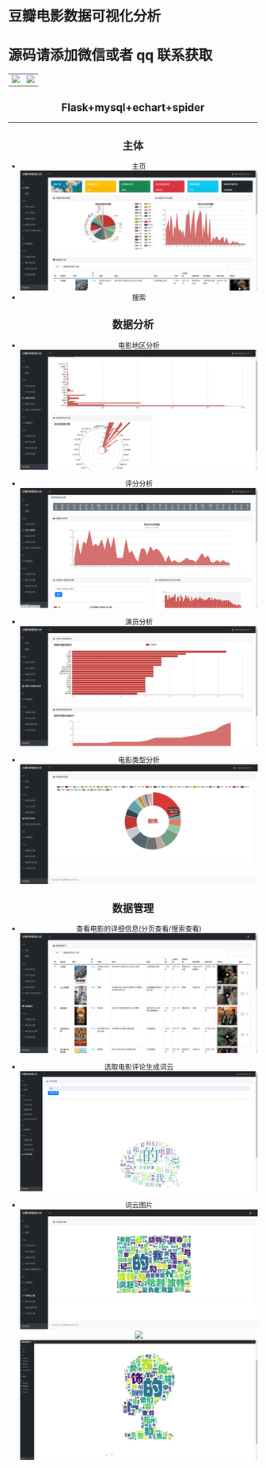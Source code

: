 # 豆瓣电影数据可视化分析

# 源码请添加微信或者 qq 联系获取


<html>
    <div align="center">
        <table align="center" >
            <tr>
                <td>
    <img src="https://gitcode.net/k54kdk/result_display/-/raw/master/src/联系二维码/微信好友.jpg" height=350/>
                </td>
                <td>
    <img src="https://gitcode.net/k54kdk/result_display/-/raw/master/src/联系二维码/QQ好友.jpg" height=350/>
                </td>
            </tr>
        </table>
    <div>
</html>

## Flask+mysql+echart+spider
***

## 主体
- 主页
![](./home.png)
- 搜索

## 数据分析
- 电影地区分析
![](./location-analysis.png)
- 评分分析
![](./Score-analysis.png)
- 演员分析
![](./actor-analysis.png)

- 电影类型分析
![](./type-analysis.png)
## 数据管理
- 查看电影的详细信息(分页查看/搜索查看)
![](./data查看电影的详细信息分页查看搜索查看.png)

- 选取电影评论生成词云
![](./选取电影评论生成词云.png)
- 词云图片
![](./wordcloud.png)
![](./wordcloud1.png)
![](./wordcloud2.png)
